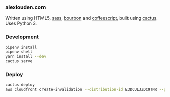 ### alexlouden.com

Written using HTML5, [sass](http://sass-lang.com), [bourbon](http://bourbon.io) and [coffeescript](http://coffeescript.org), built using [cactus](https://github.com/eudicots/Cactus/). Uses Python 3.

### Development

```bash
pipenv install
pipenv shell
yarn install --dev
cactus serve
```

### Deploy

```bash
cactus deploy
aws cloudfront create-invalidation --distribution-id E3DCULJZDC9TNR --profile alexlouden --path "/*"
```
